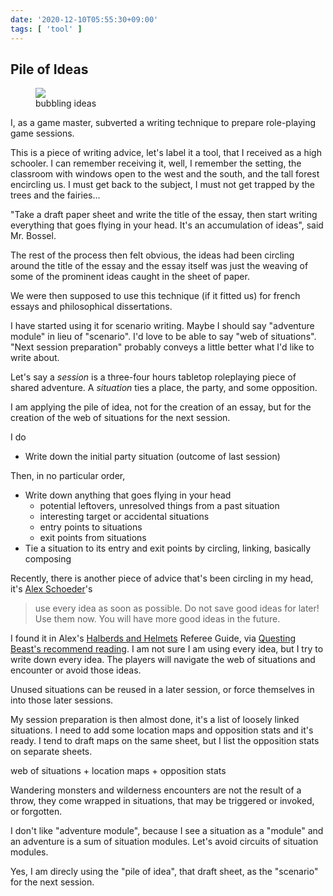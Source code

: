 ```yaml
---
date: '2020-12-10T05:55:30+09:00'
tags: [ 'tool' ]
---
```


## Pile of Ideas

<figure class="right">
<a href="images/20201210_bubbles.jpg"><img src="images/20201210_bubbles.jpg" loading="lazy" /></a>
<figcaption>bubbling ideas</figcaption>
</figure>

I, as a game master, subverted a writing technique to prepare role-playing game sessions.

This is a piece of writing advice, let's label it a tool, that I received as a high schooler. I can remember receiving it, well, I remember the setting, the classroom with windows open to the west and the south, and the tall forest encircling us. I must get back to the subject, I must not get trapped by the trees and the fairies...

"Take a draft paper sheet and write the title of the essay, then start writing everything that goes flying in your head. It's an accumulation of ideas", said Mr. Bossel.

The rest of the process then felt obvious, the ideas had been circling around the title of the essay and the essay itself was just the weaving of some of the prominent ideas caught in the sheet of paper.

We were then supposed to use this technique (if it fitted us) for french essays and philosophical dissertations.

I have started using it for scenario writing. Maybe I should say "adventure module" in lieu of "scenario". I'd love to be able to say "web of situations". "Next session preparation" probably conveys a little better what I'd like to write about.

Let's say a *session* is a three-four hours tabletop roleplaying piece of shared adventure. A *situation* ties a place, the party, and some opposition.

I am applying the pile of idea, not for the creation of an essay, but for the creation of the web of situations for the next session.

I do

* Write down the initial party situation (outcome of last session)

Then, in no particular order,

* Write down anything that goes flying in your head
  * potential leftovers, unresolved things from a past situation
  * interesting target or accidental situations
  * entry points to situations
  * exit points from situations
* Tie a situation to its entry and exit points by circling, linking, basically composing

Recently, there is another piece of advice that's been circling in my head, it's [Alex Schoeder](https://alexschroeder.ch/wiki/RPG)'s

> use every idea as soon as possible. Do not save good ideas for later! Use them now. You will have more good ideas in the future.

I found it in Alex's [Halberds and Helmets](https://alexschroeder.ch/wiki/Halberds_and_Helmets) Referee Guide, via [Questing Beast's recommend reading](http://questingblog.com/resources/). I am not sure I am using every idea, but I try to write down every idea. The players will navigate the web of situations and encounter or avoid those ideas.

Unused situations can be reused in a later session, or force themselves in into those later sessions.

My session preparation is then almost done, it's a list of loosely linked situations. I need to add some location maps and opposition stats and it's ready. I tend to draft maps on the same sheet, but I list the opposition stats on separate sheets.

web of situations + location maps + opposition stats

Wandering monsters and wilderness encounters are not the result of a throw, they come wrapped in situations, that may be triggered or invoked, or forgotten.

I don't like "adventure module", because I see a situation as a "module" and an adventure is a sum of situation modules. Let's avoid circuits of situation modules.

Yes, I am direcly using the "pile of idea", that draft sheet, as the "scenario" for the next session.

